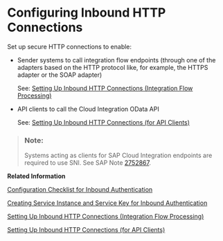 <!-- loiof568400936134e33b33534b36a506e2d -->

# Configuring Inbound HTTP Connections

Set up secure HTTP connections to enable:

-   Sender systems to call integration flow endpoints \(through one of the adapters based on the HTTP protocol like, for example, the HTTPS adapter or the SOAP adapter\)

    See: [Setting Up Inbound HTTP Connections \(Integration Flow Processing\)](setting-up-inbound-http-connections-integration-flow-processing-0f92842.md)

-   API clients to call the Cloud Integration OData API

    See: [Setting Up Inbound HTTP Connections \(for API Clients\)](setting-up-inbound-http-connections-for-api-clients-8db3d51.md)


> ### Note:  
> Systems acting as clients for SAP Cloud Integration endpoints are required to use SNI. See SAP Note [2752867](https://me.sap.com/notes/2752867).

**Related Information**  


[Configuration Checklist for Inbound Authentication](configuration-checklist-for-inbound-authentication-4a428fd.md "")

[Creating Service Instance and Service Key for Inbound Authentication](creating-service-instance-and-service-key-for-inbound-authentication-19af5e2.md "With a service instance, you define how to access a certain SAP BTP service. In the context of SAP Integration Suite , a service instance is the definition of an OAuth client.")

[Setting Up Inbound HTTP Connections \(Integration Flow Processing\)](setting-up-inbound-http-connections-integration-flow-processing-0f92842.md "Enable a sender system to send messages to Cloud Integration over the HTTP protocol.")

[Setting Up Inbound HTTP Connections \(for API Clients\)](setting-up-inbound-http-connections-for-api-clients-8db3d51.md "An application programming interface (API) allows you to access Cloud Integration data, for example, monitoring data.")

